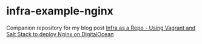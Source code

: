 infra-example-nginx
===================

Companion repository for my blog post [Infra as a Repo - Using Vagrant and Salt Stack to deploy Nginx on DigitalOcean](http://blog.publysher.nl/2013/07/infra-as-repo-using-vagrant-and-salt.html)
